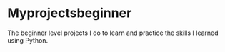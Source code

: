 # Myprojectsbeginner
The beginner level projects I do to learn and practice the skills I learned using Python.
